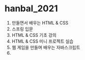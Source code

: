 # hanbal_2021
1. 만들면서 배우는 HTML & CSS
2. 스프링 입문
3. HTML & CSS 기초 강의
4. HTML & CSS 미니 프로젝트 실습
5. 웹 게임을 만들며 배우는 자바스크립트
6. 
